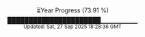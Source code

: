<p align="center">
⏳Year Progress (73.91 %) <br>
██████████████████████▁▁▁▁▁▁▁▁ <br>
<sub>Updated: Sat, 27 Sep 2025 18:28:36 GMT</sub>
</p>

